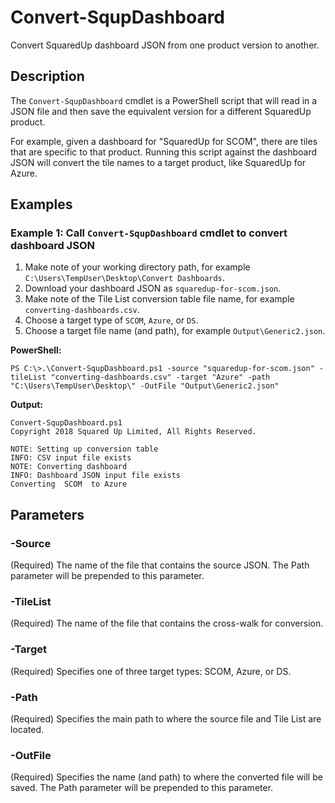 # Convert-SqupDashboard #

Convert SquaredUp dashboard JSON from one product version to another.

## Description ##

The `Convert-SqupDashboard` cmdlet is a PowerShell script that will read in a JSON file and then save the equivalent version for a different SquaredUp product.

For example, given a dashboard for "SquaredUp for SCOM", there are tiles that are specific to that product.  Running this script against the dashboard JSON will convert the tile names to a target product, like SquaredUp for Azure.

## Examples ##

### Example 1: Call `Convert-SqupDashboard` cmdlet to convert dashboard JSON ###

1. Make note of your working directory path, for example `C:\Users\TempUser\Desktop\Convert Dashboards`.
2. Download your dashboard JSON as `squaredup-for-scom.json`.
3. Make note of the Tile List conversion table file name, for example `converting-dashboards.csv`.
4. Choose a target type of `SCOM`, `Azure`, or `DS`.
5. Choose a target file name (and path), for example `Output\Generic2.json`. 

**PowerShell:**

    PS C:\>.\Convert-SqupDashboard.ps1 -source "squaredup-for-scom.json" -tileList "converting-dashboards.csv" -target "Azure" -path "C:\Users\TempUser\Desktop\" -OutFile "Output\Generic2.json"


**Output:**

    Convert-SqupDashboard.ps1
	Copyright 2018 Squared Up Limited, All Rights Reserved.
	
	NOTE: Setting up conversion table
	INFO: CSV input file exists
	NOTE: Converting dashboard
	INFO: Dashboard JSON input file exists
	Converting  SCOM  to Azure


## Parameters ##

### -Source ###

(Required) The name of the file that contains the source JSON.  The Path parameter will be prepended to this parameter.

### -TileList ###

(Required) The name of the file that contains the cross-walk for conversion.

### -Target ###

(Required) Specifies one of three target types:  SCOM, Azure, or DS.

### -Path ###

(Required) Specifies the main path to where the source file and Tile List are located.  


### -OutFile ###

(Required) Specifies the name (and path) to where the converted file will be saved.  The Path parameter will be prepended to this parameter.